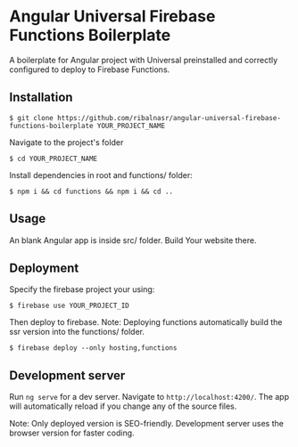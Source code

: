 # Angular Universal Firebase Functions Boilerplate

A boilerplate for Angular project with Universal preinstalled and correctly configured to deploy to Firebase Functions.

## Installation

```npm
$ git clone https://github.com/ribalnasr/angular-universal-firebase-functions-boilerplate YOUR_PROJECT_NAME
```

Navigate to the project's folder

```npm
$ cd YOUR_PROJECT_NAME
```

Install dependencies in root and functions/ folder:

```npm
$ npm i && cd functions && npm i && cd ..
```

## Usage

An blank Angular app is inside src/ folder. Build Your website there.

## Deployment

Specify the firebase project your using:

```npm
$ firebase use YOUR_PROJECT_ID
```

Then deploy to firebase.
Note: Deploying functions automatically build the ssr version into the functions/ folder.

```npm
$ firebase deploy --only hosting,functions
```

## Development server

Run `ng serve` for a dev server. Navigate to `http://localhost:4200/`. The app will automatically reload if you change any of the source files.

Note: Only deployed version is SEO-friendly. Development server uses the browser version for faster coding.